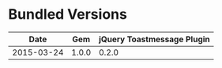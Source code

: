 # Bundled Versions

| Date       | Gem    | jQuery Toastmessage Plugin |
|------------|--------|----------------------------|
| 2015-03-24 | 1.0.0  | 0.2.0                      |

